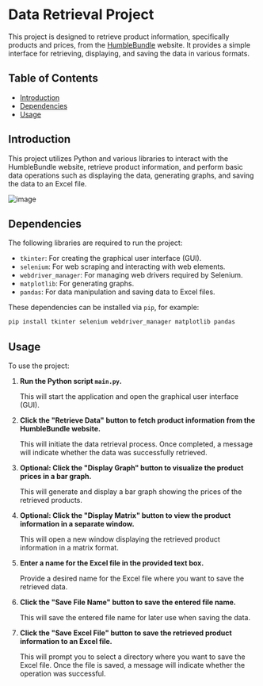 # Data Retrieval Project

This project is designed to retrieve product information, specifically products and prices, from the [HumbleBundle](https://www.humblebundle.com/store/search?sort=bestselling&genre=vr&hmb_source=navbar) website. It provides a simple interface for retrieving, displaying, and saving the data in various formats.

## Table of Contents

- [Introduction](#introduction)
- [Dependencies](#dependencies)
- [Usage](#usage)
  
## Introduction

This project utilizes Python and various libraries to interact with the HumbleBundle website, retrieve product information, and perform basic data operations such as displaying the data, generating graphs, and saving the data to an Excel file.


 ![image](https://github.com/cezaramariazamfir/DataRetrivalProject/assets/102034759/f42750b8-6700-4119-83b1-4597f3d0d0d9)






## Dependencies

The following libraries are required to run the project:

- `tkinter`: For creating the graphical user interface (GUI).
- `selenium`: For web scraping and interacting with web elements.
- `webdriver_manager`: For managing web drivers required by Selenium.
- `matplotlib`: For generating graphs.
- `pandas`: For data manipulation and saving data to Excel files.

These dependencies can be installed via `pip`, for example:

```bash
pip install tkinter selenium webdriver_manager matplotlib pandas
```

## Usage

To use the project:

1. **Run the Python script `main.py`.**
   
   This will start the application and open the graphical user interface (GUI).

2. **Click the "Retrieve Data" button to fetch product information from the HumbleBundle website.**

   This will initiate the data retrieval process. Once completed, a message will indicate whether the data was successfully retrieved.

3. **Optional: Click the "Display Graph" button to visualize the product prices in a bar graph.**

   This will generate and display a bar graph showing the prices of the retrieved products.

4. **Optional: Click the "Display Matrix" button to view the product information in a separate window.**

   This will open a new window displaying the retrieved product information in a matrix format.

5. **Enter a name for the Excel file in the provided text box.**

   Provide a desired name for the Excel file where you want to save the retrieved data.

6. **Click the "Save File Name" button to save the entered file name.**

   This will save the entered file name for later use when saving the data.

7. **Click the "Save Excel File" button to save the retrieved product information to an Excel file.**

   This will prompt you to select a directory where you want to save the Excel file. Once the file is saved, a message will indicate whether the operation was successful.

